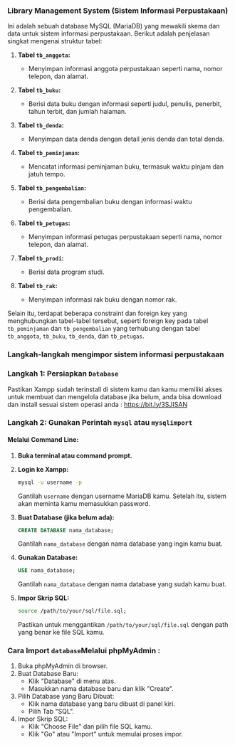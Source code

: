 ### Library Management System (Sistem Informasi Perpustakaan)

Ini adalah sebuah database MySQL (MariaDB) yang mewakili skema dan data untuk sistem informasi perpustakaan. Berikut adalah penjelasan singkat mengenai struktur tabel:

1. **Tabel `tb_anggota`:**
   - Menyimpan informasi anggota perpustakaan seperti nama, nomor telepon, dan alamat.

2. **Tabel `tb_buku`:**
   - Berisi data buku dengan informasi seperti judul, penulis, penerbit, tahun terbit, dan jumlah halaman.

3. **Tabel `tb_denda`:**
   - Menyimpan data denda dengan detail jenis denda dan total denda.

4. **Tabel `tb_peminjaman`:**
   - Mencatat informasi peminjaman buku, termasuk waktu pinjam dan jatuh tempo.

5. **Tabel `tb_pengembalian`:**
   - Berisi data pengembalian buku dengan informasi waktu pengembalian.

6. **Tabel `tb_petugas`:**
   - Menyimpan informasi petugas perpustakaan seperti nama, nomor telepon, dan alamat.

7. **Tabel `tb_prodi`:**
   - Berisi data program studi.

8. **Tabel `tb_rak`:**
   - Menyimpan informasi rak buku dengan nomor rak.

Selain itu, terdapat beberapa constraint dan foreign key yang menghubungkan tabel-tabel tersebut, seperti foreign key pada tabel `tb_peminjaman` dan `tb_pengembalian` yang terhubung dengan tabel `tb_anggota`, `tb_buku`, `tb_denda`, dan `tb_petugas`.

### Langkah-langkah mengimpor sistem informasi perpustakaan
### Langkah 1: Persiapkan `Database`
Pastikan Xampp sudah terinstall di sistem kamu dan kamu memiliki akses untuk membuat dan mengelola database jika belum, anda bisa download dan install sesuai sistem operasi anda : https://bit.ly/3SJISAN

### Langkah 2: Gunakan Perintah `mysql` atau `mysqlimport`

#### Melalui Command Line:
1. **Buka terminal atau command prompt.**
2. **Login ke Xampp:**
   ```bash
   mysql -u username -p
   ```
   Gantilah `username` dengan username MariaDB kamu. Setelah itu, sistem akan meminta kamu memasukkan password.

3. **Buat Database (jika belum ada):**
   ```sql
   CREATE DATABASE nama_database;
   ```
   Gantilah `nama_database` dengan nama database yang ingin kamu buat.

4. **Gunakan Database:**
   ```sql
   USE nama_database;
   ```
   Gantilah `nama_database` dengan nama database yang sudah kamu buat.

5. **Impor Skrip SQL:**
   ```bash
   source /path/to/your/sql/file.sql;
   ```
   Pastikan untuk menggantikan `/path/to/your/sql/file.sql` dengan path yang benar ke file SQL kamu.

### Cara Import `database`Melalui phpMyAdmin :
1) Buka phpMyAdmin di browser.
2) Buat Database Baru:
   - Klik "Database" di menu atas.
   - Masukkan nama database baru dan klik "Create".
3) Pilih Database yang Baru Dibuat:
   - Klik nama database yang baru dibuat di panel kiri.
   - Pilih Tab "SQL".
4) Impor Skrip SQL:
   - Klik "Choose File" dan pilih file SQL kamu.
   - Klik "Go" atau "Import" untuk memulai proses impor.
